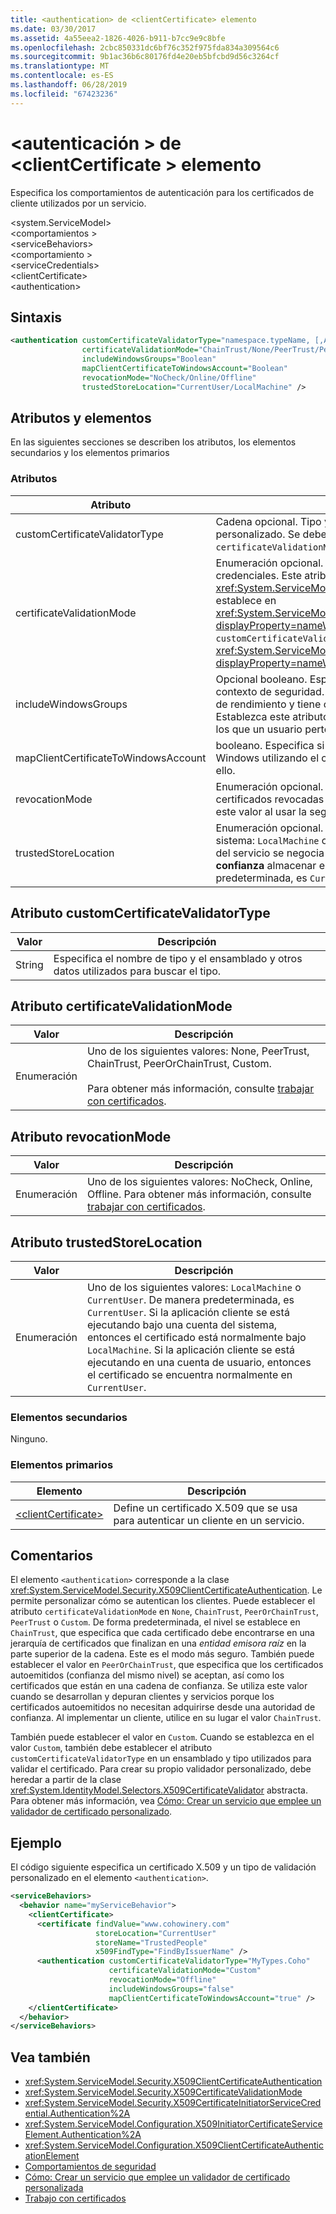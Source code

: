 ```yaml
---
title: <authentication> de <clientCertificate> elemento
ms.date: 03/30/2017
ms.assetid: 4a55eea2-1826-4026-b911-b7cc9e9c8bfe
ms.openlocfilehash: 2cbc850331dc6bf76c352f975fda834a309564c6
ms.sourcegitcommit: 9b1ac36b6c80176fd4e20eb5bfcbd9d56c3264cf
ms.translationtype: MT
ms.contentlocale: es-ES
ms.lasthandoff: 06/28/2019
ms.locfileid: "67423236"
---
```

# <a name="authentication-of-clientcertificate-element"></a>\<autenticación > de \<clientCertificate > elemento
Especifica los comportamientos de autenticación para los certificados de cliente utilizados por un servicio.  
  
 \<system.ServiceModel>  
\<comportamientos >  
\<serviceBehaviors>  
\<comportamiento >  
\<serviceCredentials>  
\<clientCertificate>  
\<authentication>  
  
## <a name="syntax"></a>Sintaxis  
  
```xml  
<authentication customCertificateValidatorType="namespace.typeName, [,AssemblyName] [,Version=version number] [,Culture=culture] [,PublicKeyToken=token]"
                certificateValidationMode="ChainTrust/None/PeerTrust/PeerOrChainTrust/Custom"
                includeWindowsGroups="Boolean"
                mapClientCertificateToWindowsAccount="Boolean"
                revocationMode="NoCheck/Online/Offline"
                trustedStoreLocation="CurrentUser/LocalMachine" />
```  
  
## <a name="attributes-and-elements"></a>Atributos y elementos  
 En las siguientes secciones se describen los atributos, los elementos secundarios y los elementos primarios  
  
### <a name="attributes"></a>Atributos  
  
|Atributo|Descripción|  
|---------------|-----------------|  
|customCertificateValidatorType|Cadena opcional. Tipo y ensamblado utilizados para validar un tipo personalizado. Se debe establecer este atributo cuando `certificateValidationMode` está establecido en `Custom`.|  
|certificateValidationMode|Enumeración opcional. Especifica uno de los modos usados para validar las credenciales. Este atributo es del tipo <xref:System.ServiceModel.Security.X509CertificateValidationMode>. Si se establece en <xref:System.ServiceModel.Security.X509CertificateValidationMode.Custom?displayProperty=nameWithType>, también debe proporcionarse un `customCertificateValidator`. De manera predeterminada, es <xref:System.ServiceModel.Security.X509CertificateValidationMode.ChainTrust?displayProperty=nameWithType>.|  
|includeWindowsGroups|Opcional booleano. Especifica si los grupos de Windows están incluidos en el contexto de seguridad. Al establecer este atributo en `true`, se tiene un impacto de rendimiento y tiene como resultado una expansión de grupo completa. Establezca este atributo en `false` si no necesita establecer la lista de grupos a los que un usuario pertenece.|  
|mapClientCertificateToWindowsAccount|booleano. Especifica si el cliente puede estar asignado a una identidad de Windows utilizando el certificado. Active Directory debe estar habilitado para ello.|  
|revocationMode|Enumeración opcional. Uno de los modos utilizados para comprobar listas de certificados revocadas (RCL). De manera predeterminada, es `Online`. Se omite este valor al usar la seguridad de transporte HTTP.|  
|trustedStoreLocation|Enumeración opcional. Una de las dos ubicaciones de almacenamiento del sistema: `LocalMachine` o `CurrentUser`. Se utiliza este valor cuando un certificado del servicio se negocia al cliente. Se realiza la validación contra el **personas de confianza** almacenar en la ubicación del almacén especificado. De manera predeterminada, es `CurrentUser`.|  
  
## <a name="customcertificatevalidatortype-attribute"></a>Atributo customCertificateValidatorType  
  
|Valor|Descripción|  
|-----------|-----------------|  
|String|Especifica el nombre de tipo y el ensamblado y otros datos utilizados para buscar el tipo.|  
  
## <a name="certificatevalidationmode-attribute"></a>Atributo certificateValidationMode  
  
|Valor|Descripción|  
|-----------|-----------------|  
|Enumeración|Uno de los siguientes valores: None, PeerTrust, ChainTrust, PeerOrChainTrust, Custom.<br /><br /> Para obtener más información, consulte [trabajar con certificados](../../../../../docs/framework/wcf/feature-details/working-with-certificates.md).|  
  
## <a name="revocationmode-attribute"></a>Atributo revocationMode  
  
|Valor|Descripción|  
|-----------|-----------------|  
|Enumeración|Uno de los siguientes valores: NoCheck, Online, Offline. Para obtener más información, consulte [trabajar con certificados](../../../../../docs/framework/wcf/feature-details/working-with-certificates.md).|  
  
## <a name="trustedstorelocation-attribute"></a>Atributo trustedStoreLocation  
  
|Valor|Descripción|  
|-----------|-----------------|  
|Enumeración|Uno de los siguientes valores: `LocalMachine` o `CurrentUser`. De manera predeterminada, es `CurrentUser`. Si la aplicación cliente se está ejecutando bajo una cuenta del sistema, entonces el certificado está normalmente bajo `LocalMachine`. Si la aplicación cliente se está ejecutando en una cuenta de usuario, entonces el certificado se encuentra normalmente en `CurrentUser`.|  
  
### <a name="child-elements"></a>Elementos secundarios  
 Ninguno.  
  
### <a name="parent-elements"></a>Elementos primarios  
  
|Elemento|Descripción|  
|-------------|-----------------|  
|[\<clientCertificate>](../../../../../docs/framework/configure-apps/file-schema/wcf/clientcertificate-of-servicecredentials.md)|Define un certificado X.509 que se usa para autenticar un cliente en un servicio.|  
  
## <a name="remarks"></a>Comentarios  
 El elemento `<authentication>` corresponde a la clase <xref:System.ServiceModel.Security.X509ClientCertificateAuthentication>. Le permite personalizar cómo se autentican los clientes. Puede establecer el atributo `certificateValidationMode` en `None`, `ChainTrust`, `PeerOrChainTrust`, `PeerTrust` o `Custom`. De forma predeterminada, el nivel se establece en `ChainTrust`, que especifica que cada certificado debe encontrarse en una jerarquía de certificados que finalizan en una *entidad emisora raíz* en la parte superior de la cadena. Este es el modo más seguro. También puede establecer el valor en `PeerOrChainTrust`, que especifica que los certificados autoemitidos (confianza del mismo nivel) se aceptan, así como los certificados que están en una cadena de confianza. Se utiliza este valor cuando se desarrollan y depuran clientes y servicios porque los certificados autoemitidos no necesitan adquirirse desde una autoridad de confianza. Al implementar un cliente, utilice en su lugar el valor `ChainTrust`.  
  
 También puede establecer el valor en `Custom`. Cuando se establezca en el valor `Custom`, también debe establecer el atributo `customCertificateValidatorType` en un ensamblado y tipo utilizados para validar el certificado. Para crear su propio validador personalizado, debe heredar a partir de la clase <xref:System.IdentityModel.Selectors.X509CertificateValidator> abstracta. Para obtener más información, vea [Cómo: Crear un servicio que emplee un validador de certificado personalizado](../../../../../docs/framework/wcf/extending/how-to-create-a-service-that-employs-a-custom-certificate-validator.md).  
  
## <a name="example"></a>Ejemplo  
 El código siguiente especifica un certificado X.509 y un tipo de validación personalizado en el elemento `<authentication>`.  
  
```xml  
<serviceBehaviors>
  <behavior name="myServiceBehavior">
    <clientCertificate>
      <certificate findValue="www.cohowinery.com"
                   storeLocation="CurrentUser"
                   storeName="TrustedPeople"
                   x509FindType="FindByIssuerName" />
      <authentication customCertificateValidatorType="MyTypes.Coho"
                      certificateValidationMode="Custom"
                      revocationMode="Offline"
                      includeWindowsGroups="false"
                      mapClientCertificateToWindowsAccount="true" />
    </clientCertificate>
  </behavior>
</serviceBehaviors>
```  
  
## <a name="see-also"></a>Vea también

- <xref:System.ServiceModel.Security.X509ClientCertificateAuthentication>
- <xref:System.ServiceModel.Security.X509CertificateValidationMode>
- <xref:System.ServiceModel.Security.X509CertificateInitiatorServiceCredential.Authentication%2A>
- <xref:System.ServiceModel.Configuration.X509InitiatorCertificateServiceElement.Authentication%2A>
- <xref:System.ServiceModel.Configuration.X509ClientCertificateAuthenticationElement>
- [Comportamientos de seguridad](../../../../../docs/framework/wcf/feature-details/security-behaviors-in-wcf.md)
- [Cómo: Crear un servicio que emplee un validador de certificado personalizada](../../../../../docs/framework/wcf/extending/how-to-create-a-service-that-employs-a-custom-certificate-validator.md)
- [Trabajo con certificados](../../../../../docs/framework/wcf/feature-details/working-with-certificates.md)
